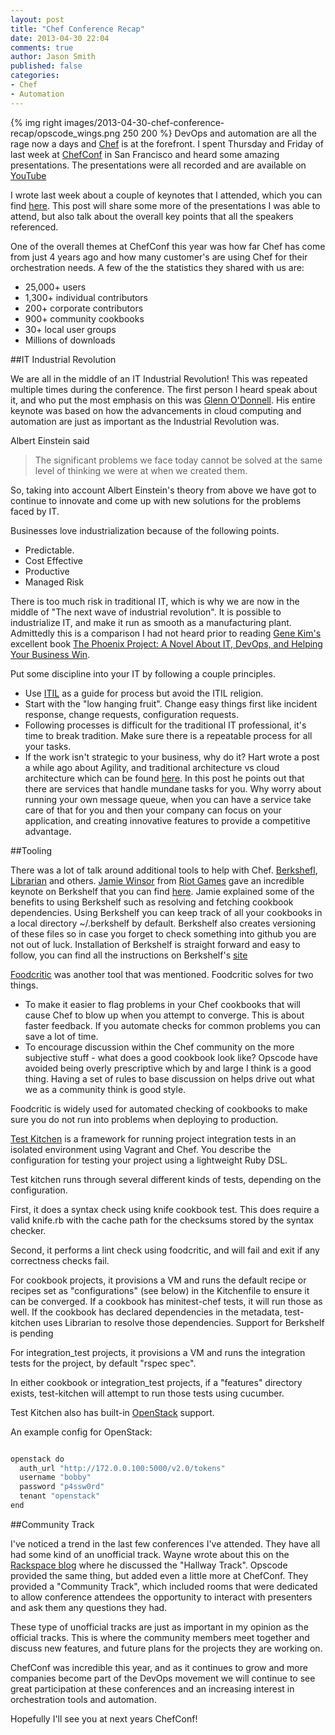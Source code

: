 ```yaml
---
layout: post
title: "Chef Conference Recap"
date: 2013-04-30 22:04
comments: true
author: Jason Smith
published: false
categories: 
- Chef
- Automation
---
```

{% img right images/2013-04-30-chef-conference-recap/opscode_wings.png 250 200  %}
DevOps and automation are all the rage now a days and [Chef](http://opscode.com/chef) is at the forefront. I spent Thursday and Friday of last week at [ChefConf](http://chefconf.com) in San Francisco and heard some amazing presentations. The presentations were all recorded and are available on [YouTube](http://www.youtube.com/user/Opscode)


I wrote last week about a couple of keynotes that I attended, which you can find [here](http://devops.rackspace.com/thoughts-from-chefconf-day-1.html).  This post will share some more of the presentations I was able to attend, but also talk about the overall key points that all the speakers referenced. 

<!--More-->

One of the overall themes at ChefConf this year was how far Chef has come from just 4 years ago and how many customer's are using Chef for their orchestration needs. A few of the the statistics they shared with us are:

- 25,000+ users
- 1,300+ individual contributors
- 200+ corporate contributors
- 900+ community cookbooks
- 30+ local user groups
- Millions of downloads


##IT Industrial Revolution

We are all in the middle of an IT Industrial Revolution!  This was repeated multiple times during the conference.  The first person I heard speak about it, and who put the most emphasis on this was [Glenn O'Donnell](http://www.forrester.com/Glenn-O'Donnell). His entire keynote was based on how the advancements in cloud computing and automation are just as important as the Industrial Revolution was. 

Albert Einstein said 
>The significant problems we face today cannot be solved at the same level of thinking we were at when we created them. 

So, taking into account Albert Einstein's theory from above we have got to continue to innovate and come up with new solutions for the problems faced by IT.

Businesses love industrialization because of the following points. 

- Predictable. 
- Cost Effective
- Productive
- Managed Risk

There is too much risk in traditional IT, which is why we are now in the middle of "The next wave of industrial revolution".
It is possible to industrialize IT, and make it run as smooth as a manufacturing plant.  Admittedly this is a comparison I had not heard prior to reading [Gene Kim's](http://en.wikipedia.org/wiki/Gene_Kim) excellent book [The Phoenix Project: A Novel About IT, DevOps, and Helping Your Business Win](http://itrevolution.com/books/phoenix-project-devops-book/). 

Put some discipline into your IT by following a couple principles.

- Use [ITIL](http://en.wikipedia.org/wiki/Information_Technology_Infrastructure_Library) as a guide for process but avoid the ITIL religion.
- Start with the "low hanging fruit". Change easy things first like incident response, change requests, configuration requests.
- Following processes is difficult for the traditional IT professional, it's time to break tradition.  Make sure there is a repeatable process for all your tasks.
- If the work isn't strategic to your business, why do it?
Hart wrote a post a while ago about Agility, and traditional architecture vs cloud architecture which can be found [here](http://devops.rackspace.com/modular-application-design.html). In this post he points out that there are services that handle mundane tasks for you.  Why worry about running your own message queue, when you can have a service take care of that for you and then your company can focus on your application, and creating innovative features to provide a competitive advantage. 

##Tooling

There was a lot of talk around additional tools to help with Chef. [Berkshefl](http://www.berkshelf.com), [Librarian](https://github.com/applicationsonline/librarian) and others. 
[Jamie Winsor](https://twitter.com/resetexistence) from [Riot Games](http://www.riotgames.com) gave an incredible keynote on Berkshelf that you can find [here](http://www.youtube.com/watch?v=hYt0E84kYUI).
Jamie explained some of the benefits to using Berkshelf such as resolving and fetching cookbook dependencies. 
Using Berkshelf you can keep track of all your cookbooks in a local directory ~/.berkshelf by default. Berkshelf also creates versioning of these files so in case you forget to check something into github you are not out of luck.
Installation of Berkshelf is straight forward and easy to follow, you can find all the instructions on Berkshelf's [site](http://berkshelf.com/)

[Foodcritic](http://acrmp.github.io/foodcritic/) was another tool that was mentioned. Foodcritic solves for two things. 

- To make it easier to flag problems in your Chef cookbooks that will cause Chef to blow up when you attempt to converge. This is about faster feedback. If you automate checks for common problems you can save a lot of time.
- To encourage discussion within the Chef community on the more subjective stuff - what does a good cookbook look like? Opscode have avoided being overly prescriptive which by and large I think is a good thing. Having a set of rules to base discussion on helps drive out what we as a community think is good style.

Foodcritic is widely used for automated checking of cookbooks to make sure you do not run into problems when deploying to production.

[Test Kitchen](https://github.com/opscode/test-kitchen#readme) is a framework for running project integration tests in an isolated environment using Vagrant and Chef. You describe the configuration for testing your project using a lightweight Ruby DSL.

Test kitchen runs through several different kinds of tests, depending on the configuration.

First, it does a syntax check using knife cookbook test. This does require a valid knife.rb with the cache path for the checksums stored by the syntax checker.

Second, it performs a lint check using foodcritic, and will fail and exit if any correctness checks fail.

For cookbook projects, it provisions a VM and runs the default recipe or recipes set as "configurations" (see below) in the Kitchenfile to ensure it can be converged. If a cookbook has minitest-chef tests, it will run those as well. If the cookbook has declared dependencies in the metadata, test-kitchen uses Librarian to resolve those dependencies. Support for Berkshelf is pending

For integration_test projects, it provisions a VM and runs the integration tests for the project, by default "rspec spec".

In either cookbook or integration_test projects, if a "features" directory exists, test-kitchen will attempt to run those tests using cucumber.

Test Kitchen also has built-in [OpenStack](http://openstack.org) support.

An example config for OpenStack:

```python

openstack do
  auth_url "http://172.0.0.100:5000/v2.0/tokens"
  username "bobby"
  password "p4ssw0rd"
  tenant "openstack"
end
```

##Community Track

I've noticed a trend in the last few conferences I've attended. They have all had some kind of an unofficial track. Wayne wrote about this on the [Rackspace blog](http://www.rackspace.com/blog/reflections-on-openstack-summit-portland-inside-the-hallway-track/) where he discussed the "Hallway Track".  Opscode provided the same thing, but added even a little more at ChefConf.  They provided a "Community Track", which included rooms that were dedicated to allow conference attendees the opportunity to interact with presenters and ask them any questions they had. 

These type of unofficial tracks are just as important in my opinion as the official tracks.  This is where the community members meet together and discuss new features, and future plans for the projects they are working on. 

ChefConf was incredible this year, and as it continues to grow and more companies become part of the DevOps movement we will continue to see great participation at these conferences and an increasing interest in orchestration tools and automation. 

Hopefully I'll see you at next years ChefConf!